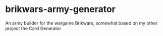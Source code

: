 # brikwars-army-generator
An army builder for the wargame Brikwars, somewhat based on my other project the Card Generator
